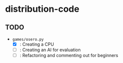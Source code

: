 # distribution-code

## TODO

- `games/osero.py`
  - [x] : Creating a CPU
  - [ ] : Creating an AI for evaluation
  - [ ] : Refactoring and commenting out for beginners